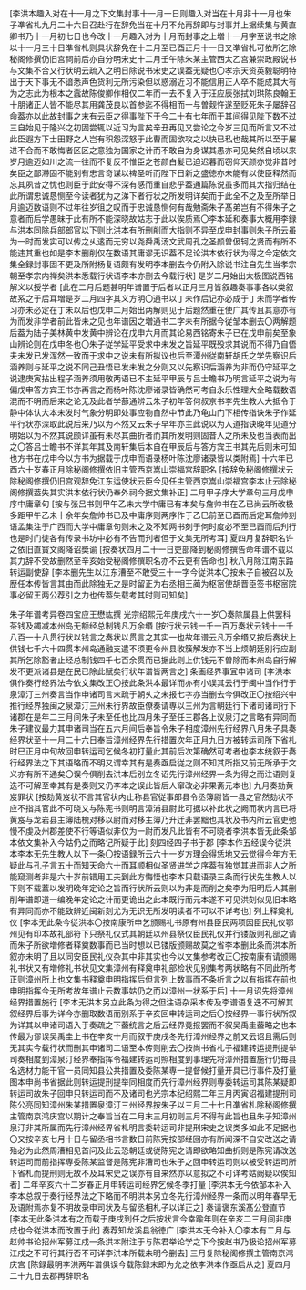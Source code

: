 <!-- { "loadSidebar": true } -->
[李洪本趣入对在十一月之下文集封事十一月一日则趣入对当在十月非十一月也朱子凖省札九月二十六日召赴行在辞免当在十月不允再辞即与封事并上据续集与黄直卿书乃十一月初七日也今改十一月趣入对为十月而封事之上増十一月字至说书之除以十一月三十日凖省札则具状辞免在十二月至已酉正月十一日又凖省札可依所乞除秘阁修撰仍旧宫祠前后亦自分明宋史十二月壬午除朱某主管西太乙宫兼崇政殿说书与文集不合又行状明云疏入之明日除说书宋史之误葢无疑也〇孝宗天资英毅聪明特出于天下事无不谙悉声色货利无所污染但以惑溺近习不能信用正人卒不能成其大有为之志此为根本之蠧故陈俊卿作相仅二年而一去不复入于汪应辰张拭刘珙陈良翰王十朋诸正人皆不能尽其用龚茂良以首参迄不得相而一与曽觌忤遂至贬死朱子屡辞召命葢亦以此故封事之末有云臣之得事陛下于今二十有七年而于其间得见陛下数不过三自始见于隆兴之初固尝辄以近习为言矣辛丑再见又尝论之今岁三见而所言又不过此臣遐方下士田野之人岂有积怨深怒于此曹而固欲攻之以快已私也哉其所以至于屡进不合而不敢悔者区区之意独为国家之计而不敢自为身谋其愚亦可见矣然自顷以来岁月逾迈如川之流一往而不复反不惟臣之苍颜白髪已迫迟暮而窃仰天颜亦觉非昔时矣臣之鄙滞固不能别有忠言竒谋以禆圣听而陛下日新之盛徳亦未能有以使臣释然而忘其夙昔之忧也则臣于此安得不深有感而重自悲乎葢通篇陈说虽多而其大指归结在此所谓忠诚恳恻至今读者犹为之涕下者行状之所发明详矣而于此全不之及至所举日月逾迈数语则不过年往岁徂之叹而于忠诚恳恻何有哉勉斋朱子髙弟岂有不得朱子之意者而后学愚昧于此有所不能深晓故姑志于此以俟质焉〇李本延和奏事大概用李録与洪本同除兵部郎官以下则比洪本有所删削而大指则不异至戊申封事则朱子所云虽为一时而发实可以传之乆逺而无穷以尧舜禹汤文武周孔之圣颜曽伋轲之贤而有所不能违其重也如是李本删削仅在数语其庸谬无识葢不足论洪本依行状为得之今定依文集全録封事固不更及所附杨复语颇有发明李本删去今仍附入除说书注自先生当孝宗朝至孝宗内禅矣洪本悉载行状语李本亦删去今载行状]
是岁二月始出太极图说西铭解义以授学者
[此在二月后题甚明年谱置于后者以正月三月皆叙趣奏事事各以类叙故系之于后耳増是岁二月四字其义方明〇通书以丁未作后记亦必成于丁未而学者传习亦未必定在丁未以后也戊申二月始出两解则见于后题然重在使广其传且其意亦有为而发非学者前此皆未之见也年谱因之増通书二字未有所据今従邹本删去〇两解题后葢为陆子美林黄中发黄中辨论在戊申六月而其论易西铭寄朱子已在戊申前矣至象山辨论则在戊申冬也〇朱子従学延平受求中未发之旨延平既殁求其说而不得乃自悟夫未发已发浑然一致而于求中之说未有所拟议也后至潭州従南轩胡氏之学先察识后涵养则与延平之说不同己丑悟已发未发之分则又以先察识后涵养为非而仍守延平之说逮庚寅拈出程子涵养须用敬两语已不主延平甲辰与吕士瞻书乃明言延平之说为有偏戊申答方宾王书亦再言之而杨叶陈沈廖诸录皆确然可考自永乐性理大全略载数语混而不明而后来之论无及此者学蔀通辨云朱子初年答何叔京书李先生教人大抵令于静中体认大本未发时气象分明即处事应物自然中节此乃龟山门下相传指诀朱子作延平行状亦深取此说后来乃以为不然又云朱子早年亦主此说以为入道指诀晚年见道分明始以为不然其说颇详虽有未尽其曲折者而其所发明则固昔人之所未及也当表而出之〇答吕士瞻书不详其年其及南轩集后本自在甲辰后与答方宾王书其先后则未可知也方书在戊申今以方书为据载于戊申而语录杨叶陈沈廖诸录皆以类附焉]
十六年已酉六十岁春正月除秘阁修撰依旧主管西京嵩山崇福宫辞职名
[按辞免秘阁修撰状云除秘阁修撰仍旧宫观辞免江东运使状云臣今见任主管西京嵩山崇福宫李本止云除秘阁修撰葢失其实洪本依行状仍奉外祠今据文集补正]
二月甲子序大学章句三月戊申序中庸章句
[按与张吕书则甲午乙未大学中庸已有本矣与詹帅书在乙已尚云所改极多距甲午乙未十余年矣詹帅书已及中庸序则两序作于乙巳前至已酉而后定耳詹帅刻语孟集注于广西而大学中庸章句则未之及不知两书刻于何时度必不至已酉而后刋行也是时门徒各有传录书坊中必有不告而刋者但于文集无所考耳]
夏四月复辞职名许之依旧直寳文阁降诏奬谕
[按奏状四月二十一日吏部降到秘阁修撰告命年谱不载以其力辞不受故删然至辛亥始受秘阁修撰职名亦不云更有告命也]
秋八月除江南东路转运副使辞
[李本删先生以江东漕至不敢受三十一字今従洪本〇按朱子自被召以及歴任本传皆言其由而此除独无之是时留正为右丞相王蔺为枢宻使胡晋臣签书枢宻院事必留王两公荐引之力也传葢失载考其时则可知矣]

朱子年谱考异卷四宝应王懋竑撰
光宗绍熙元年庚戌六十一岁〇奏除属县上供罢科茶钱及蠲减本州岛无额经总制钱凡万余缗
[按行状云钱一千一百万奏状云钱十一千八百一十八贯行状以钱言之奏状以贯言之其实一也故年谱云凡万余缗又按后奏状上供钱七千六十四贯本州岛通融支遣不须更令州县收簇解发亦不当上烦朝廷别行应副其所乞除豁者止经总制钱四千七百余贯而已据此则上供钱元不曽除而本州岛自行解发不更派诸县是在民已除此赋矣行状年谱皆两言之]
条画经界事冝申诸司
[李洪本俱作奏行经界法今依文集改正〇按此条洪本最详而亦有小误其云行于闽中当作行于泉漳汀三州奏言当作申诸司言末疏于朝乆之未报七字亦当删去今俱改正〇按绍兴中推行经界独闽之泉漳汀三州未行界故臣僚奏请専以三州为言朝廷行下诸司诸司行下诸郡在是年二三月间朱子未至任也比四月朱子至任三郡各上议泉汀之言略有异同而朱子建议最力其申诸司当在五六月间后奉旨令朱子相度漳州先行经界八月朱子具奏经界状至十一月二十六日奉旨漳州经界先行措置次年正月九日方被转运司所下省札时巳正月中旬故回申转运司乞候冬初打量此其前后次第确然可考者也李本统叙于奏行经界法之下其语略而不明又谓幸其有是奏亟启従之则不知其所指又前无所承于文义亦有所不通矣〇误今俱削去洪本后别立冬诏先行漳州经界一条为得之而注语则复迭不可解至幸其有是奏则又仍李本之误此皆后人窜改必非果斋元本也]
九月奏劾黄岌罪状
[按劾黄岌状不言其官状内止称县官従事郎县令丞簿尉皆一县之官然劾状不应不指其官此不可晓又与陈宪书则明言漳浦县尉此可据以补此状之阙而状内言已将黄岌与龙岩县主簿陆槐对移以尉而对移主簿乃升迁非罢黜也其状及书内所云官吏弛慢不虔及州郡差使不行等语似非仅为一尉而发凡此皆有不可晓者李洪本皆无此条邹本依文集补入今姑仍之而略记所疑于此]
刻四经四子书于郡
[李本作五经误今従洪本李本无先生教人以下一条〇按语録所云六十一岁方理会得恁地又云觉得今年方无疑此与孔子言五十而知天命六十而耳顺相似圣贤进学之序葢有独觉其进而非人之所能窥测者非是六十岁前错用工夫到此方悔悟也李本只载语录三条而行状先生教人以下则不载葢以发明晚年定论之旨而行状所云则以为非是而削之矣李为阳明后人其删削年谱即道一编晚年定论之计而更诡出之此本既行而元本遂不可见洪刻似见旧本略有异同而亦不能致辨近闽新刻尤为无识无所发明读者不可以不详考也]
列上释奠礼仪
[李本无此条今従洪本〇按南康所申乞颁赐礼书原有州县臣民两项因臣民礼仪鄂州见有印本故礼部符下只祭礼仪式其朝廷以州县祭仪臣民礼仪并行镂版则礼部之请而朱子所欲増修者释奠数事而已当时想以已镂版颁赐故莫之省李本删此条而洪本所叙亦未明了且以同安臣民礼仪杂其中非其实也今以文集参考改正〇按南康有请颁赐礼书状又有増修礼书状见文集漳州有释奠申礼部检状见别集考两状略有不同此所考正则漳州所上也文集书释奠申明指挥后但言列上数事而不条析言之以有指挥在前也申明指挥今无所考故年谱止云数事姑仍之而以漳州一状系于后]
十一月诏先将漳州经界措置施行
[李本无洪本另立此条为得之但注语杂采本传及李谱语复迭不可解其叙经界后事为详今亦删取数语而别系于辛亥回申转运司之后〇按经界一事行状所叙为详其以申诸司语入于奏疏之下葢统言之后云经界竟报罢而不叙吴禹圭葢略之也本传最为谬误吴禹圭上书在辛亥十月而叙于庚戌冬先行漳州经界之前又云诏且需后则无其实今载行状而删其申诸司二语至本传则削去〇按尚书省札子福建转运提刑提举司奏相度到漳泉汀经界奉指挥令福建转运司照相度到事理先将漳州措置施行仍毎县名选材力能干官一员同知县公共措置及委陈某専一提督候打量开具已行事件及打量图本申尚书省据此则转运提刑提举同相度而先行漳州经界则専委转运司其陈某疑即转运司故朱子回申只转运司而不及诸司也光宗本纪绍熙二年三月丙寅诏福建提刑司陈公亮同知漳州朱某措置泉漳汀三州经界按朱子以三月二十七日凖省札除秘阁修撰主管南京鸿庆宫以期计之奉旨当在二月末三月初则三月不得有此旨也且朱子知漳州泉汀非其所属而先行漳州经界省札明言委转运司非提刑宋史之误类多如此不足据也〇又按辛亥七月十日与留丞相书言数日前陈宪按部经回亦有所闻深不自安改送之请殆必为此然周漕相见首问及此云恐朝廷或従陈宪之请即欲略知曲折则是陈宪请改送转运司而前指挥専委陈某监督是陈宪非漕司也朱子之回申转运司则以被受转运司所下省札而提刑则无故不及耳宋史之误亦有自来然亦以意拟之不可详考姑阙疑以俟知者]
二年辛亥六十二岁春正月申转运司经界乞候冬季打量
[李洪本无今依邹本补入李本总叙于奏行经界法之下略而不明洪本另立冬先行漳州经界一条而以明年春早无及语附焉亦复不明故录申司状及与留丞相札子以详正之]
奏请褒东溪髙公登直节
[李本无此条洪本有之而载于庚戌到任之后按状言今幸踰年则在辛亥二三月间非庚戌也今従洪本而改置于此]
奏荐知龙溪县翁徳广
[李洪本无今补入〇李本有二月与赵帅书论招州军募江戍一条洪本附注于与陈君举论学之下今按赵书乃极论招州军募江戍之不可行其行否不可详李洪本所载未明今删去]
三月复除秘阁修撰主管南京鸿庆宫
[陈録最明李洪两年谱俱误今载陈録末即为允之依李洪本作亟启从之]
夏四月二十九日去郡再辞职名
